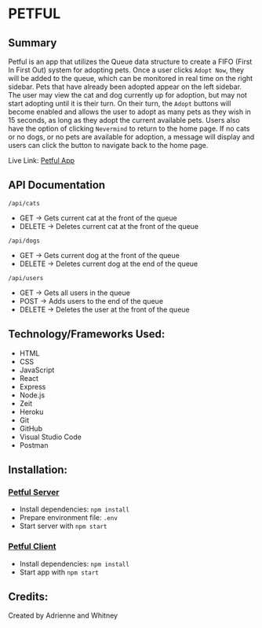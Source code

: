# PETFUL

## Summary
Petful is an app that utilizes the Queue data structure to create a FIFO (First In First Out) system for adopting pets.  Once a user clicks `Adopt Now`, they will be added to the queue, which can be monitored in real time on the right sidebar.  Pets that have already been adopted appear on the left sidebar.  The user may view the cat and dog currently up for adoption, but may not start adopting until it is their turn.  On their turn, the `Adopt` buttons will become enabled and allows the user to adopt as many pets as they wish in 15 seconds, as long as they adopt the current available pets.  Users also have the option of clicking `Nevermind` to return to the home page.  If no cats or no dogs, or no pets are available for adoption, a message will display and users can click the button to navigate back to the home page.

Live Link: [Petful App]()

## API Documentation
`/api/cats`
* GET -> Gets current cat at the front of the queue
* DELETE -> Deletes current cat at the front of the queue

`/api/dogs`
* GET -> Gets current dog at the front of the queue
* DELETE -> Deletes current dog at the end of the queue

`/api/users`
* GET -> Gets all users in the queue
* POST -> Adds users to the end of the queue
* DELETE -> Deletes the user at the front of the queue

## Technology/Frameworks Used:

* HTML
* CSS
* JavaScript
* React
* Express
* Node.js
* Zeit
* Heroku
* Git
* GitHub
* Visual Studio Code
* Postman

## Installation:

### [Petful Server]()
* Install dependencies: `npm install`
* Prepare environment file: `.env`
* Start server with `npm start`

### [Petful Client]()
* Install dependencies: `npm install`
* Start app with `npm start`

## Credits:
Created by Adrienne and Whitney

